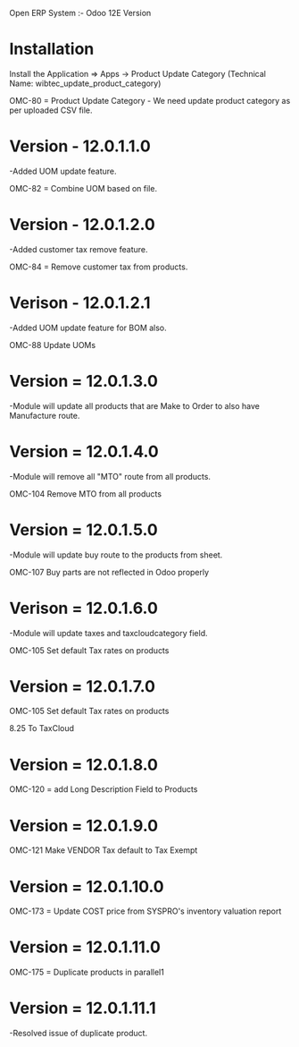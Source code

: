 Open ERP System :- Odoo 12E Version 

Installation 
============
Install the Application => Apps -> Product Update Category (Technical Name: wibtec_update_product_category)

OMC-80 = Product Update Category
        - We need update product category as per uploaded CSV file.

Version - 12.0.1.1.0
=======================
-Added UOM update feature.

OMC-82 = Combine UOM based on file.

Version - 12.0.1.2.0
=======================
-Added customer tax remove feature.

OMC-84 = Remove customer tax from products.

Verison - 12.0.1.2.1
=====================
-Added UOM update feature for BOM also.

OMC-88 Update UOMs

Version = 12.0.1.3.0
========================
-Module will update all products that are Make to Order to also have Manufacture route.

Version = 12.0.1.4.0
========================
-Module will remove all "MTO" route from all products.

OMC-104 Remove MTO from all products

Version = 12.0.1.5.0
========================
-Module will update buy route to the products from sheet.

OMC-107 Buy parts are not reflected in Odoo properly

Verison = 12.0.1.6.0
=========================
-Module will update taxes and taxcloudcategory field.

OMC-105 Set default Tax rates on products

Version = 12.0.1.7.0
=========================

OMC-105 Set default Tax rates on products

8.25 To TaxCloud

Version = 12.0.1.8.0
==========================
OMC-120 = add Long Description Field to Products

Version = 12.0.1.9.0
=========================
OMC-121 Make VENDOR Tax default to Tax Exempt

Version = 12.0.1.10.0
==========================
OMC-173 = Update COST price from SYSPRO's inventory valuation report

Version = 12.0.1.11.0
=====================
OMC-175 = Duplicate products in parallel1 

Version = 12.0.1.11.1
=====================
-Resolved issue of duplicate product.